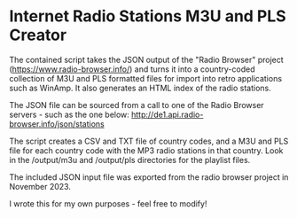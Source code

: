 # Internet Radio Stations M3U and PLS Creator

The contained script takes the JSON output of the "Radio Browser" project (https://www.radio-browser.info/) and turns it into a country-coded collection of M3U and PLS formatted files for import into retro applications such as WinAmp. It also generates an HTML index of the radio stations.

The JSON file can be sourced from a call to one of the Radio Browser servers - such as the one below:
http://de1.api.radio-browser.info/json/stations

The script creates a CSV and TXT file of country codes, and a M3U and PLS file for each country code with the MP3 radio stations in that country. Look in the /output/m3u and /output/pls directories for the playlist files.

The included JSON input file was exported from the radio browser project in November 2023.

I wrote this for my own purposes - feel free to modify!
